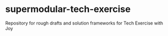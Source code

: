 # supermodular-tech-exercise
Repository for rough drafts and solution frameworks for Tech Exercise with Joy

